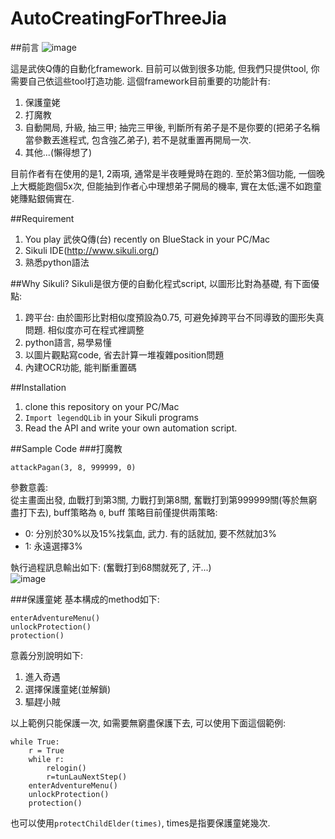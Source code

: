 AutoCreatingForThreeJia
=======================
##前言
![image](https://raw.github.com/SikuliScriptForWuXiaQChuan/AutoCreatingForThreeJia/master/ScreenShot/screenShot.png)<br/>

這是武俠Q傳的自動化framework. 目前可以做到很多功能, 但我們只提供tool, 你需要自己依這些tool打造功能. 這個framework目前重要的功能計有:

1. 保護童姥
2. 打魔教
3. 自動開局, 升級, 抽三甲; 抽完三甲後, 判斷所有弟子是不是你要的(把弟子名稱當參數丟進程式, 包含強乙弟子), 若不是就重置再開局一次.
4. 其他...(懶得想了)

目前作者有在使用的是1, 2兩項, 通常是半夜睡覺時在跑的. 至於第3個功能, 一個晚上大概能跑個5x次, 但能抽到作者心中理想弟子開局的機率, 實在太低;還不如跑童姥賺點銀倆實在.

##Requirement
1. You play 武俠Q傳(台) recently on BlueStack in your PC/Mac
2. Sikuli IDE(http://www.sikuli.org/)
3. 熟悉python語法

##Why Sikuli?
Sikuli是很方便的自動化程式script, 以圖形比對為基礎, 有下面優點:

1. 跨平台: 由於圖形比對相似度預設為0.75, 可避免掉跨平台不同導致的圖形失真問題. 相似度亦可在程式裡調整
2. python語言, 易學易懂
3. 以圖片觀點寫code, 省去計算一堆複雜position問題
4. 內建OCR功能, 能判斷重置碼

##Installation
1. clone this repository on your PC/Mac
2. `Import legendQLib` in your Sikuli programs
3. Read the API and write your own automation script.

##Sample Code
###打魔教
```
attackPagan(3, 8, 999999, 0)
```
參數意義:</br>
從主畫面出發, 血戰打到第3關, 力戰打到第8關, 奮戰打到第999999關(等於無窮盡打下去), buff策略為 `0`, buff 策略目前僅提供兩策略:

* 0: 分別於30%以及15%找氣血, 武力. 有的話就加, 要不然就加3%</br>
* 1: 永遠選擇3%</br>

執行過程訊息輸出如下: (奮戰打到68關就死了, 汗...)<br/>
![image](https://raw.github.com/SikuliScriptForWuXiaQChuan/AutoCreatingForThreeJia/master/ScreenShot/lose.png
)<br/>

###保護童姥
基本構成的method如下:
```
enterAdventureMenu()
unlockProtection()  
protection()
```
意義分別說明如下:

1. 進入奇遇
2. 選擇保護童姥(並解鎖)
3. 驅趕小賊

以上範例只能保護一次, 如需要無窮盡保護下去, 可以使用下面這個範例:

```
while True:
    r = True
    while r:
        relogin()
        r=tunLauNextStep()
    enterAdventureMenu()
    unlockProtection()  
    protection()  
```
也可以使用`protectChildElder(times)`, times是指要保護童姥幾次.
